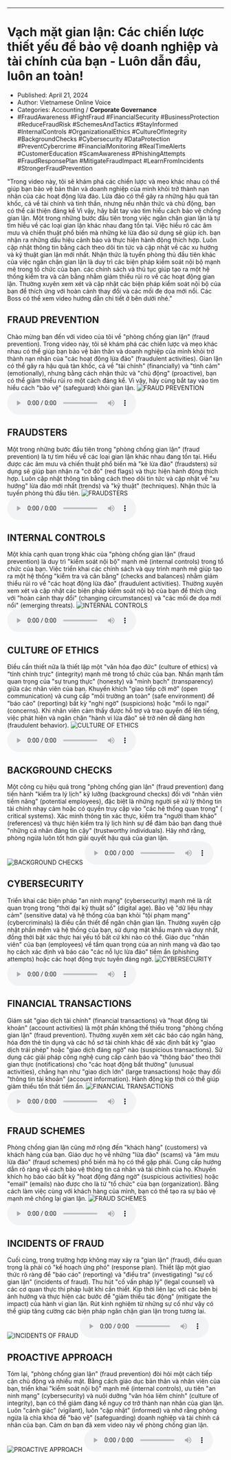 
---

# Vạch mặt gian lận: Các chiến lược thiết yếu để bảo vệ doanh nghiệp và tài chính của bạn - Luôn dẫn đầu, luôn an toàn!

- Published: April 21, 2024
- Author: Vietnamese Online Voice
- Categories: Accounting / **Corporate Governance**
- #FraudAwareness #FightFraud #FinancialSecurity #BusinessProtection #ReduceFraudRisk #SchemesAndTactics #StayInformed #InternalControls #OrganizationalEthics #CultureOfIntegrity #BackgroundChecks #Cybersecurity #DataProtection #PreventCybercrime #FinancialMonitoring #RealTimeAlerts #CustomerEducation #ScamAwareness #PhishingAttempts #FraudResponsePlan #MitigateFraudImpact #LearnFromIncidents #StrongerFraudPrevention

"Trong video này, tôi sẽ khám phá các chiến lược và mẹo khác nhau có thể giúp bạn bảo vệ bản thân và doanh nghiệp của mình khỏi trở thành nạn nhân của các hoạt động lừa đảo. Lừa đảo có thể gây ra những hậu quả tàn khốc, cả về tài chính và tinh thần, nhưng nếu nhận thức và chủ động, bạn có thể cải thiện đáng kể Vì vậy, hãy bắt tay vào tìm hiểu cách bảo vệ chống gian lận. Một trong những bước đầu tiên trong việc ngăn chặn gian lận là tự tìm hiểu về các loại gian lận khác nhau đang tồn tại. Việc hiểu rõ các âm mưu và chiến thuật phổ biến mà những kẻ lừa đảo sử dụng sẽ giúp ích. bạn nhận ra những dấu hiệu cảnh báo và thực hiện hành động thích hợp. Luôn cập nhật thông tin bằng cách theo dõi tin tức và cập nhật về các xu hướng và kỹ thuật gian lận mới nhất. Nhận thức là tuyến phòng thủ đầu tiên khác của việc ngăn chặn gian lận là duy trì các biện pháp kiểm soát nội bộ mạnh mẽ trong tổ chức của bạn. các chính sách và thủ tục giúp tạo ra một hệ thống kiểm tra và cân bằng nhằm giảm thiểu rủi ro về các hoạt động gian lận. Thường xuyên xem xét và cập nhật các biện pháp kiểm soát nội bộ của bạn để thích ứng với hoàn cảnh thay đổi và các mối đe dọa mới nổi. Các Boss có thể xem video hướng dẫn chi tiết ở bên dưới nhé."


## FRAUD PREVENTION

Chào mừng bạn đến với video của tôi về "phòng chống gian lận" (fraud prevention). Trong video này, tôi sẽ khám phá các chiến lược và mẹo khác nhau có thể giúp bạn bảo vệ bản thân và doanh nghiệp của mình khỏi trở thành nạn nhân của "các hoạt động lừa đảo" (fraudulent activities). Gian lận có thể gây ra hậu quả tàn khốc, cả về "tài chính" (financially) và "tình cảm" (emotionally), nhưng bằng cách nhận thức và "chủ động" (proactive), bạn có thể giảm thiểu rủi ro một cách đáng kể. Vì vậy, hãy cùng bắt tay vào tìm hiểu cách "bảo vệ" (safeguard) khỏi gian lận.
![FRAUD PREVENTION](https://http-archiver-apis-production-80.schnworks.com/storage/images/transitions/2024-04-21/transition-19181274864-Montserrat-Thin-004895.jpg)
<audio controls>
    <source src="https://http-archiver-apis-production-80.schnworks.com/storage/audio/file-15822570316.mp3" type="audio/mpeg">
</audio>



## FRAUDSTERS

Một trong những bước đầu tiên trong "phòng chống gian lận" (fraud prevention) là tự tìm hiểu về các loại gian lận khác nhau đang tồn tại. Hiểu được các âm mưu và chiến thuật phổ biến mà "kẻ lừa đảo" (fraudsters) sử dụng sẽ giúp bạn nhận ra "cờ đỏ" (red flags) và thực hiện hành động thích hợp. Luôn cập nhật thông tin bằng cách theo dõi tin tức và cập nhật về "xu hướng" lừa đảo mới nhất (trends) và "kỹ thuật" (techniques). Nhận thức là tuyến phòng thủ đầu tiên.
![FRAUDSTERS](https://http-archiver-apis-production-80.schnworks.com/storage/images/transitions/2024-04-21/transition-1036127619-Montserrat-Bold-303F9F.jpg)
<audio controls>
    <source src="https://http-archiver-apis-production-80.schnworks.com/storage/audio/file-61352085502.mp3" type="audio/mpeg">
</audio>



## INTERNAL CONTROLS

Một khía cạnh quan trọng khác của "phòng chống gian lận" (fraud prevention) là duy trì "kiểm soát nội bộ" mạnh mẽ (internal controls) trong tổ chức của bạn. Việc triển khai các chính sách và quy trình mạnh mẽ giúp tạo ra một hệ thống "kiểm tra và cân bằng" (checks and balances) nhằm giảm thiểu rủi ro về "các hoạt động lừa đảo" (fraudulent activities). Thường xuyên xem xét và cập nhật các biện pháp kiểm soát nội bộ của bạn để thích ứng với "hoàn cảnh thay đổi" (changing circumstances) và "các mối đe dọa mới nổi" (emerging threats).
![INTERNAL CONTROLS](https://http-archiver-apis-production-80.schnworks.com/storage/images/transitions/2024-04-21/transition--13219184214-Montserrat-ExtraBold-9C27B0.jpg)
<audio controls>
    <source src="https://http-archiver-apis-production-80.schnworks.com/storage/audio/file-27094209238.mp3" type="audio/mpeg">
</audio>



## CULTURE OF ETHICS

Điều cần thiết nữa là thiết lập một "văn hóa đạo đức" (culture of ethics) và "tính chính trực" (integrity) mạnh mẽ trong tổ chức của bạn. Nhấn mạnh tầm quan trọng của "sự trung thực" (honesty) và "minh bạch" (transparency) giữa các nhân viên của bạn. Khuyến khích "giao tiếp cởi mở" (open communication) và cung cấp "môi trường an toàn" (safe environment) để "báo cáo" (reporting) bất kỳ "nghi ngờ" (suspicions) hoặc "mối lo ngại" (concerns). Khi nhân viên cảm thấy được hỗ trợ và trao quyền để lên tiếng, việc phát hiện và ngăn chặn "hành vi lừa đảo" sẽ trở nên dễ dàng hơn (fraudulent behavior).
![CULTURE OF ETHICS](https://http-archiver-apis-production-80.schnworks.com/storage/images/transitions/2024-04-21/transition-3384708664-Montserrat-Medium-880E4F.jpg)
<audio controls>
    <source src="https://http-archiver-apis-production-80.schnworks.com/storage/audio/file-67930472974.mp3" type="audio/mpeg">
</audio>



## BACKGROUND CHECKS

Một công cụ hiệu quả trong "phòng chống gian lận" (fraud prevention) đang tiến hành "kiểm tra lý lịch" kỹ lưỡng (background checks) đối với "nhân viên tiềm năng" (potential employees), đặc biệt là những người sẽ xử lý thông tin tài chính nhạy cảm hoặc có quyền truy cập vào "các hệ thống quan trọng" ( critical systems). Xác minh thông tin xác thực, kiểm tra "người tham khảo" (references) và thực hiện kiểm tra lý lịch hình sự để đảm bảo bạn đang thuê "những cá nhân đáng tin cậy" (trustworthy individuals). Hãy nhớ rằng, phòng ngừa luôn tốt hơn giải quyết hậu quả của gian lận.
![BACKGROUND CHECKS](https://http-archiver-apis-production-80.schnworks.com/storage/images/transitions/2024-04-21/transition-7085039321-Montserrat-Thin-283593.jpg)
<audio controls>
    <source src="https://http-archiver-apis-production-80.schnworks.com/storage/audio/file-2300447861.mp3" type="audio/mpeg">
</audio>



## CYBERSECURITY

Triển khai các biện pháp "an ninh mạng" (cybersecurity) mạnh mẽ là rất quan trọng trong "thời đại kỹ thuật số" (digital age). Bảo vệ "dữ liệu nhạy cảm" (sensitive data) và hệ thống của bạn khỏi "tội phạm mạng" (cybercriminals) là điều cần thiết để ngăn chặn gian lận. Thường xuyên cập nhật phần mềm và hệ thống của bạn, sử dụng mật khẩu mạnh và duy nhất, đồng thời bật xác thực hai yếu tố bất cứ khi nào có thể. Giáo dục "nhân viên" của bạn (employees) về tầm quan trọng của an ninh mạng và đào tạo họ cách xác định và báo cáo "các nỗ lực lừa đảo" tiềm ẩn (phishing attempts) hoặc các hoạt động trực tuyến đáng ngờ.
![CYBERSECURITY](https://http-archiver-apis-production-80.schnworks.com/storage/images/transitions/2024-04-21/transition-24515456908-Montserrat-ExtraBold-673AB7.jpg)
<audio controls>
    <source src="https://http-archiver-apis-production-80.schnworks.com/storage/audio/file-3807548839.mp3" type="audio/mpeg">
</audio>



## FINANCIAL TRANSACTIONS

Giám sát "giao dịch tài chính" (financial transactions) ​​và "hoạt động tài khoản" (account activities) là một phần không thể thiếu trong "phòng chống gian lận" (fraud prevention). Thường xuyên xem xét các báo cáo ngân hàng, hóa đơn thẻ tín dụng và các hồ sơ tài chính khác để xác định bất kỳ "giao dịch trái phép" hoặc "giao dịch đáng ngờ" nào (suspicious transactions). Sử dụng các giải pháp công nghệ cung cấp cảnh báo và "thông báo" theo thời gian thực (notifications) cho "các hoạt động bất thường" (unusual activities), chẳng hạn như "giao dịch lớn" (large transactions) hoặc thay đổi "thông tin tài khoản" (account information). Hành động kịp thời có thể giúp giảm thiểu tổn thất tiềm ẩn.
![FINANCIAL TRANSACTIONS](https://http-archiver-apis-production-80.schnworks.com/storage/images/transitions/2024-04-21/transition--33818266991-Montserrat-Black-7B1FA2.jpg)
<audio controls>
    <source src="https://http-archiver-apis-production-80.schnworks.com/storage/audio/file-9550297595.mp3" type="audio/mpeg">
</audio>



## FRAUD SCHEMES

Phòng chống gian lận cũng mở rộng đến "khách hàng" (customers) và khách hàng của bạn. Giáo dục họ về những "lừa đảo" (scams) và "âm mưu lừa đảo" (fraud schemes) phổ biến mà họ có thể gặp phải. Cung cấp hướng dẫn rõ ràng về cách bảo vệ thông tin cá nhân và tài chính của họ. Khuyến khích họ báo cáo bất kỳ "hoạt động đáng ngờ" (suspicious activities) hoặc "email" (emails) nào được cho là từ "tổ chức" của bạn (organization). Bằng cách làm việc cùng với khách hàng của mình, bạn có thể tạo ra sự bảo vệ mạnh mẽ chống lại gian lận.
![FRAUD SCHEMES](https://http-archiver-apis-production-80.schnworks.com/storage/images/transitions/2024-04-21/transition-20789377999-Montserrat-Thin-283593.jpg)
<audio controls>
    <source src="https://http-archiver-apis-production-80.schnworks.com/storage/audio/file-45723929833.mp3" type="audio/mpeg">
</audio>



## INCIDENTS OF FRAUD

Cuối cùng, trong trường hợp không may xảy ra "gian lận" (fraud), điều quan trọng là phải có "kế hoạch ứng phó" (response plan). Thiết lập một giao thức rõ ràng để "báo cáo" (reporting) và "điều tra" (investigating) "sự cố gian lận" (incidents of fraud). Thu hút "cố vấn pháp lý" (legal counsel) và các cơ quan thực thi pháp luật khi cần thiết. Kịp thời liên lạc với các bên bị ảnh hưởng và thực hiện các bước để "giảm thiểu tác động" (mitigate the impact) của hành vi gian lận. Rút kinh nghiệm từ những sự cố như vậy có thể giúp tăng cường các biện pháp ngăn chặn gian lận trong tương lai.
![INCIDENTS OF FRAUD](https://http-archiver-apis-production-80.schnworks.com/storage/images/transitions/2024-04-21/transition-32553846251-Montserrat-SemiBold-673AB7.jpg)
<audio controls>
    <source src="https://http-archiver-apis-production-80.schnworks.com/storage/audio/file-15822355122.mp3" type="audio/mpeg">
</audio>



## PROACTIVE APPROACH

Tóm lại, "phòng chống gian lận" (fraud prevention) đòi hỏi một cách tiếp cận chủ động và nhiều mặt. Bằng cách giáo dục bản thân và nhân viên của bạn, triển khai "kiểm soát nội bộ" mạnh mẽ (internal controls), ưu tiên "an ninh mạng" (cybersecurity) và nuôi dưỡng "văn hóa liêm chính" (culture of integrity), bạn có thể giảm đáng kể nguy cơ trở thành nạn nhân của gian lận. Luôn "cảnh giác" (vigilant), luôn "cập nhật" (informed) và nhớ rằng phòng ngừa là chìa khóa để "bảo vệ" (safeguarding) doanh nghiệp và tài chính cá nhân của bạn. Cảm ơn bạn đã xem video này về phòng chống gian lận.
![PROACTIVE APPROACH](https://http-archiver-apis-production-80.schnworks.com/storage/images/transitions/2024-04-21/transition--25365181746-Montserrat-Thin-7B1FA2.jpg)
<audio controls>
    <source src="https://http-archiver-apis-production-80.schnworks.com/storage/audio/file-3493120540.mp3" type="audio/mpeg">
</audio>

